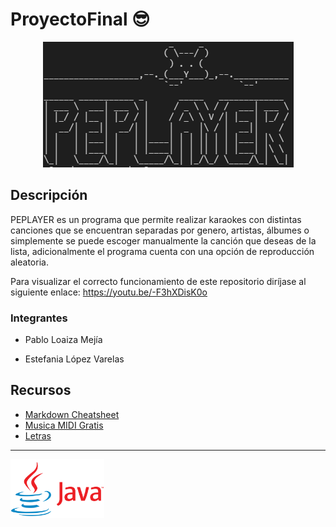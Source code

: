 # ProyectoFinal 😎
<center><img src="./src/img/Logo_programa.png"></center>

## Descripción

PEPLAYER es un programa que permite realizar karaokes con distintas canciones que se encuentran separadas por genero, artistas, álbumes o simplemente se puede escoger manualmente la canción que deseas de la lista, adicionalmente el programa cuenta con una opción de reproducción aleatoria.

Para visualizar el correcto funcionamiento de este repositorio diríjase al siguiente enlace:
https://youtu.be/-F3hXDisK0o

### Integrantes

- Pablo Loaiza Mejía

- Estefania López Varelas 

## Recursos

- [Markdown Cheatsheet](https://github.com/adam-p/markdown-here/wiki/Markdown-Cheatsheet)
- [Musica MIDI Gratis](http://www.musicamidigratis.com/)
- [Letras](https://www.letras.com/)


---

<img src="./src/img/Java-logo.png " width="150">


